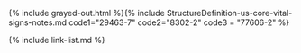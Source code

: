 {% include grayed-out.html %}{% include StructureDefinition-us-core-vital-signs-notes.md code1="29463-7" code2="8302-2" code3 = "77606-2" %}

{% include link-list.md %}

</div><!-- grayed-out -->